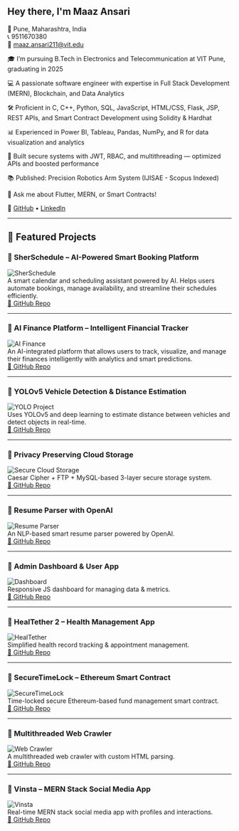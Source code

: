 ## Hey there, I'm Maaz Ansari

📍 Pune, Maharashtra, India  
📞 9511670380  
📧 maaz.ansari211@vit.edu

🎓 I’m pursuing B.Tech in Electronics and Telecommunication at VIT Pune, graduating in 2025

💻 A passionate software engineer with expertise in Full Stack Development (MERN), Blockchain, and Data Analytics

🛠️ Proficient in C, C++, Python, SQL, JavaScript, HTML/CSS, Flask, JSP, REST APIs, and Smart Contract Development using Solidity & Hardhat

📊 Experienced in Power BI, Tableau, Pandas, NumPy, and R for data visualization and analytics

🔐 Built secure systems with JWT, RBAC, and multithreading — optimized APIs and boosted performance

📚 Published: Precision Robotics Arm System (IJISAE - Scopus Indexed)

💬 Ask me about Flutter, MERN, or Smart Contracts!

🔗 [GitHub](https://github.com/maazansari) • [LinkedIn](https://www.linkedin.com/in/maazansari)

---

## 🚀 Featured Projects

### 🔹 SherSchedule – AI-Powered Smart Booking Platform  
![SherSchedule](https://github.com/maazansari/SherSchedule/assets/your_image_hash_or_path_here)  
A smart calendar and scheduling assistant powered by AI. Helps users automate bookings, manage availability, and streamline their schedules efficiently.  
[🔗 GitHub Repo](https://github.com/maazansari/SherSchedule)

---

### 🔹 AI Finance Platform – Intelligent Financial Tracker  
![AI Finance](https://github.com/maazansari/AIFinancePlatform/assets/your_image_hash_or_path_here)  
An AI-integrated platform that allows users to track, visualize, and manage their finances intelligently with analytics and smart predictions.  
[🔗 GitHub Repo](https://github.com/maazansari/AIFinancePlatform)

---

### 🔹 YOLOv5 Vehicle Detection & Distance Estimation  
![YOLO Project](https://github.com/maazansari/VehicleDetectionYOLO/assets/your_image_hash_or_path_here)  
Uses YOLOv5 and deep learning to estimate distance between vehicles and detect objects in real-time.  
[🔗 GitHub Repo](https://github.com/maazansari/VehicleDetectionYOLO)

---

### 🔹 Privacy Preserving Cloud Storage  
![Secure Cloud Storage](https://github.com/maazansari/PrivacyPreservingStorage/assets/your_image_hash_or_path_here)  
Caesar Cipher + FTP + MySQL-based 3-layer secure storage system.  
[🔗 GitHub Repo](https://github.com/maazansari/PrivacyPreservingStorage)

---

### 🔹 Resume Parser with OpenAI  
![Resume Parser](https://github.com/maazansari/ResumeParserAI/assets/your_image_hash_or_path_here)  
An NLP-based smart resume parser powered by OpenAI.  
[🔗 GitHub Repo](https://github.com/maazansari/ResumeParserAI)

---

### 🔹 Admin Dashboard & User App  
![Dashboard](https://github.com/maazansari/AdminUserDashboard/assets/your_image_hash_or_path_here)  
Responsive JS dashboard for managing data & metrics.  
[🔗 GitHub Repo](https://github.com/maazansari/AdminUserDashboard)

---

### 🔹 HealTether 2 – Health Management App  
![HealTether](https://github.com/maazansari/HealTether/assets/your_image_hash_or_path_here)  
Simplified health record tracking & appointment management.  
[🔗 GitHub Repo](https://github.com/maazansari/HealTether)

---

### 🔹 SecureTimeLock – Ethereum Smart Contract  
![SecureTimeLock](https://github.com/maazansari/SecureTimeLock/assets/your_image_hash_or_path_here)  
Time-locked secure Ethereum-based fund management smart contract.  
[🔗 GitHub Repo](https://github.com/maazansari/SecureTimeLock)

---

### 🔹 Multithreaded Web Crawler  
![Web Crawler](https://github.com/maazansari/WebCrawlerMultithreaded/assets/your_image_hash_or_path_here)  
A multithreaded web crawler with custom HTML parsing.  
[🔗 GitHub Repo](https://github.com/maazansari/WebCrawlerMultithreaded)

---

### 🔹 Vinsta – MERN Stack Social Media App  
![Vinsta](https://github.com/maazansari/Vinsta/assets/your_image_hash_or_path_here)  
Real-time MERN stack social media app with profiles and interactions.  
[🔗 GitHub Repo](https://github.com/maazansari/Vinsta)
